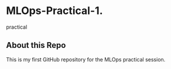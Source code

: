 # MLOps-Practical-1.
practical
## About this Repo
This is my first GitHub repository for the MLOps practical session.
